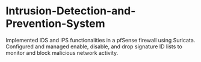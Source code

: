 # Intrusion-Detection-and-Prevention-System
Implemented IDS and IPS functionalities in a pfSense firewall using Suricata. Configured and managed enable, disable, and drop signature ID lists to monitor and block malicious network activity. 

